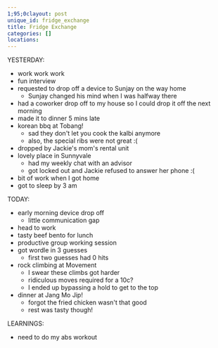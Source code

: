 ```yaml
---
1;95;0clayout: post
unique_id: fridge_exchange
title: Fridge Exchange
categories: []
locations: 
---
```


YESTERDAY:
* work work work
* fun interview
* requested to drop off a device to Sunjay on the way home
  * Sunjay changed his mind when I was halfway there
* had a coworker drop off to my house so I could drop it off the next morning
* made it to dinner 5 mins late
* korean bbq at Tobang!
  * sad they don't let you cook the kalbi anymore
  * also, the special ribs were not great :(
* dropped by Jackie's mom's rental unit
* lovely place in Sunnyvale
  * had my weekly chat with an advisor
  * got locked out and Jackie refused to answer her phone :(
* bit of work when I got home
* got to sleep by 3 am

TODAY:
* early morning device drop off
  * little communication gap
* head to work
* tasty beef bento for lunch
* productive group working session
* got wordle in 3 guesses
  * first two guesses had 0 hits
* rock climbing at Movement
  * I swear these climbs got harder
  * ridiculous moves required for a 10c?
  * I ended up bypassing a hold to get to the top
* dinner at Jang Mo Jip!
  * forgot the fried chicken wasn't that good
  * rest was tasty though!

LEARNINGS:
* need to do my abs workout
